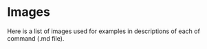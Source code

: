 # Images 

Here is a list of images used for examples in descriptions of each of command (.md file).
